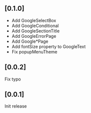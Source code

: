 ## [0.1.0]
- Add GoogleSelectBox
- Add GoogleConditional
- Add GoogleSectionTitle
- Add GoogleErrorPage
- Add Google*Page
- Add fontSize property to GoogleText
- Fix popupMenuTheme

## [0.0.2]
Fix typo

## [0.0.1]
Init release
